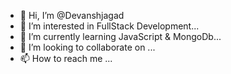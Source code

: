 - 👋 Hi, I’m @Devanshjagad
- 👀 I’m interested in FullStack Development...
- 🌱 I’m currently learning JavaScript & MongoDb...
- 💞️ I’m looking to collaborate on ...
- 📫 How to reach me ...

<!---
Devanshjagad/Devanshjagad is a ✨ special ✨ repository because its `README.md` (this file) appears on your GitHub profile.
You can click the Preview link to take a look at your changes.
--->
